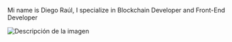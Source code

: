 Mi name is Diego Raúl, I specialize in Blockchain Developer and Front-End Developer


![Descripción de la imagen](https://i.gifer.com/Mf08.gif)
